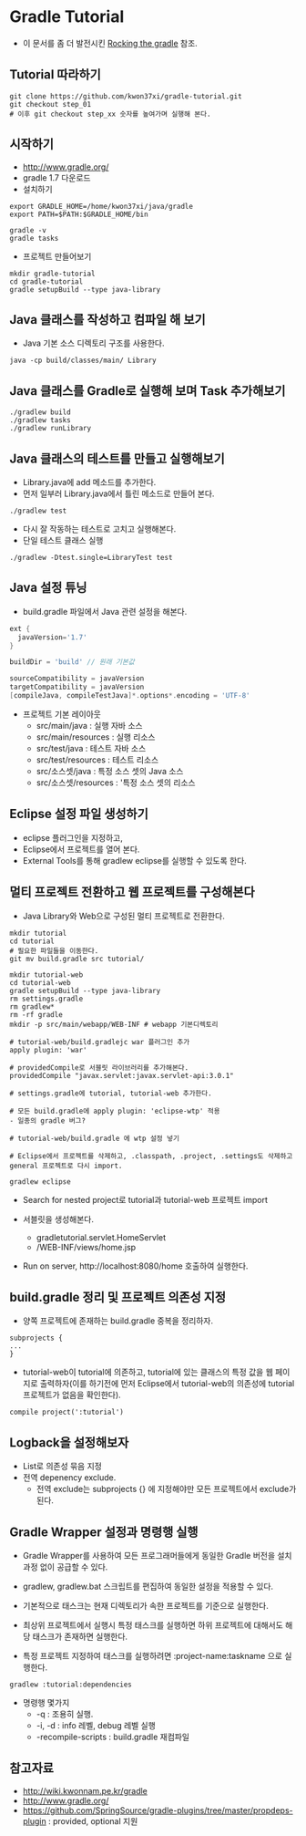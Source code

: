 # Gradle Tutorial

* 이 문서를 좀 더 발전시킨 [Rocking the gradle](https://github.com/ihoneymon/rocking-the-gradle) 참조.

## Tutorial 따라하기

```
git clone https://github.com/kwon37xi/gradle-tutorial.git
git checkout step_01
# 이후 git checkout step_xx 숫자를 높여가며 실행해 본다.
````

## 시작하기

* http://www.gradle.org/
* gradle 1.7 다운로드
* 설치하기

```
export GRADLE_HOME=/home/kwon37xi/java/gradle
export PATH=$PATH:$GRADLE_HOME/bin

gradle -v
gradle tasks
```

* 프로젝트 만들어보기

```
mkdir gradle-tutorial
cd gradle-tutorial
gradle setupBuild --type java-library
```

## Java 클래스를 작성하고 컴파일 해 보기

* Java 기본 소스 디렉토리 구조를 사용한다.
```
java -cp build/classes/main/ Library
```

## Java 클래스를 Gradle로 실행해 보며 Task 추가해보기

```
./gradlew build
./gradlew tasks
./gradlew runLibrary
```

## Java 클래스의 테스트를 만들고 실행해보기

* Library.java에 add 메소드를 추가한다.
* 먼저 일부러 Library.java에서 틀린 메소드로 만들어 본다.

```
./gradlew test
```

* 다시 잘 작동하는 테스트로 고치고 실행해본다.
* 단일 테스트 클래스 실행

```
./gradlew -Dtest.single=LibraryTest test
```

## Java 설정 튜닝

* build.gradle 파일에서 Java 관련 설정을 해본다.

```groovy
ext {
  javaVersion='1.7'
}

buildDir = 'build' // 원래 기본값

sourceCompatibility = javaVersion
targetCompatibility = javaVersion
[compileJava, compileTestJava]*.options*.encoding = 'UTF-8'
```

* 프로젝트 기본 레이아웃
  * src/main/java : 실행 자바 소스
  * src/main/resources : 실행 리소스
  * src/test/java : 테스트 자바 소스
  * src/test/resources : 테스트 리소스
  * src/소스셋/java : 특정 소스 셋의 Java 소스
  * src/소스셋/resources : '특정 소스 셋의 리소스

## Eclipse 설정 파일 생성하기

* eclipse 플러그인을 지정하고,
* Eclipse에서 프로젝트를 열어 본다.
* External Tools를 통해 gradlew eclipse를 실행할 수 있도록 한다.

## 멀티 프로젝트 전환하고 웹 프로젝트를 구성해본다

* Java Library와 Web으로 구성된 멀티 프로젝트로 전환한다.

```
mkdir tutorial
cd tutorial
# 필요한 파일들을 이동한다.
git mv build.gradle src tutorial/

mkdir tutorial-web
cd tutorial-web
gradle setupBuild --type java-library
rm settings.gradle
rm gradlew*
rm -rf gradle
mkdir -p src/main/webapp/WEB-INF # webapp 기본디렉토리

# tutorial-web/build.gradlejc war 플러그인 추가
apply plugin: 'war'

# providedCompile로 서블릿 라이브러리를 추가해본다.
providedCompile "javax.servlet:javax.servlet-api:3.0.1"

# settings.gradle에 tutorial, tutorial-web 추가한다.

# 모든 build.gradle에 apply plugin: 'eclipse-wtp' 적용
- 일종의 gradle 버그?

# tutorial-web/build.gradle 에 wtp 설정 넣기

# Eclipse에서 프로젝트를 삭제하고, .classpath, .project, .settings도 삭제하고 general 프로젝트로 다시 import.

gradlew eclipse
```

* Search for nested project로 tutorial과 tutorial-web 프로젝트 import

* 서블릿을 생성해본다.
  * gradletutorial.servlet.HomeServlet
  * /WEB-INF/views/home.jsp
* Run on server, http://localhost:8080/home 호출하여 실행한다.

## build.gradle 정리 및 프로젝트 의존성 지정

* 양쪽 프로젝트에 존재하는 build.gradle 중복을 정리하자.

```
subprojects {
...
}
````

* tutorial-web이 tutorial에 의존하고, tutorial에 있는 클래스의 특정 값을 웹 페이지로 출력하자(이를 하기전에 먼저 Eclipse에서 tutorial-web의 의존성에 tutorial 프로젝트가 없음을 확인한다).

```
compile project(':tutorial')
```

## Logback을 설정해보자

* List로 의존성 묶음 지정
* 전역 depenency exclude.
  * 전역 exclude는 subprojects {} 에 지정해야만 모든 프로젝트에서 exclude가 된다.

## Gradle Wrapper 설정과 명령행 실행

* Gradle Wrapper를 사용하여 모든 프로그래머들에게 동일한 Gradle 버전을 설치과정 없이 공급할 수 있다.
* gradlew, gradlew.bat 스크립트를 편집하여 동일한 설정을 적용할 수 있다.

* 기본적으로 태스크는 현재 디렉토리가 속한 프로젝트를 기준으로 실행한다.
* 최상위 프로젝트에서 실행시 특정 태스크를 실행하면 하위 프로젝트에 대해서도 해당 태스크가 존재하면 실행한다.
* 특정 프로젝트 지정하여 태스크를 실행하려면 :project-name:taskname 으로 실행한다.

```
gradlew :tutorial:dependencies
```

* 명령행 몇가지
  * -q : 조용히 실행.
  * -i, -d : info 레벨, debug 레벨 실행
  * -recompile-scripts : build.gradle 재컴파일

## 참고자료

* http://wiki.kwonnam.pe.kr/gradle
* http://www.gradle.org/
* https://github.com/SpringSource/gradle-plugins/tree/master/propdeps-plugin : provided, optional 지원
